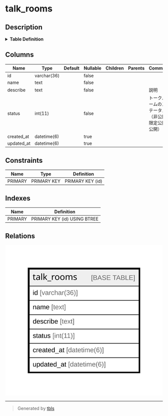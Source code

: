 # talk_rooms

## Description

<details>
<summary><strong>Table Definition</strong></summary>

```sql
CREATE TABLE `talk_rooms` (
  `id` varchar(36) NOT NULL,
  `name` text NOT NULL,
  `describe` text NOT NULL COMMENT '説明',
  `status` int(11) NOT NULL COMMENT 'トークルームのステータス（非公開, 限定公開, 公開）',
  `created_at` datetime(6) DEFAULT NULL,
  `updated_at` datetime(6) DEFAULT NULL,
  PRIMARY KEY (`id`)
) ENGINE=InnoDB DEFAULT CHARSET=utf8mb4
```

</details>

## Columns

| Name | Type | Default | Nullable | Children | Parents | Comment |
| ---- | ---- | ------- | -------- | -------- | ------- | ------- |
| id | varchar(36) |  | false |  |  |  |
| name | text |  | false |  |  |  |
| describe | text |  | false |  |  | 説明 |
| status | int(11) |  | false |  |  | トークルームのステータス（非公開, 限定公開, 公開） |
| created_at | datetime(6) |  | true |  |  |  |
| updated_at | datetime(6) |  | true |  |  |  |

## Constraints

| Name | Type | Definition |
| ---- | ---- | ---------- |
| PRIMARY | PRIMARY KEY | PRIMARY KEY (id) |

## Indexes

| Name | Definition |
| ---- | ---------- |
| PRIMARY | PRIMARY KEY (id) USING BTREE |

## Relations

![er](talk_rooms.svg)

---

> Generated by [tbls](https://github.com/k1LoW/tbls)

